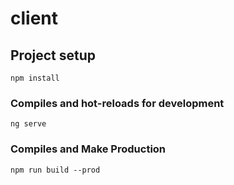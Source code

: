 # client

## Project setup
```
npm install
```

### Compiles and hot-reloads for development
```
ng serve
```

### Compiles and Make Production
```
npm run build --prod
```
